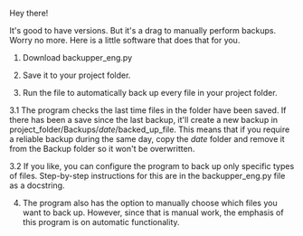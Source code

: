 Hey there!


It's good to have versions. But it's a drag to manually perform backups. Worry no more. Here is a little software that does that for you.


1. 	  Download backupper_eng.py


2.	  Save it to your project folder.


3.	  Run the file to automatically back up every file in your project folder.


3.1 	The program checks the last time files in the folder have been saved. If there has been a save since the last backup, it'll create a new backup in project_folder/Backups/*date*/backed_up_file.
	    This means that if you require a reliable backup during the same day, copy the *date* folder and remove it from the Backup folder so it won't be overwritten.


3.2 	If you like, you can configure the program to back up only specific types of files. Step-by-step instructions for this are in the backupper_eng.py file as a docstring.


4.	  The program also has the option to manually choose which files you want to back up. However, since that is manual work, the emphasis of this program is on automatic functionality.
